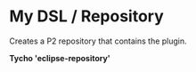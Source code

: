 My DSL / Repository
========================

Creates a P2 repository that contains the plugin. 

**Tycho 'eclipse-repository'**


